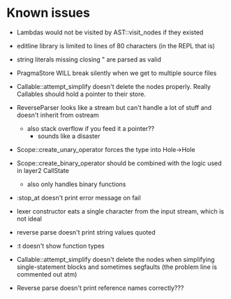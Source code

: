 # Known issues

- Lambdas would not be visited by AST::visit_nodes if they existed
- editline library is limited to lines of 80 characters (in the REPL that is)
- string literals missing closing \" are parsed as valid
- PragmaStore WILL break silently when we get to multiple source files
- Callable::attempt_simplify doesn't delete the nodes properly. Really Callables should hold a pointer to their store.
- ReverseParser looks like a stream but can't handle a lot of stuff and doesn't inherit from ostream
    - also stack overflow if you feed it a pointer??
        - sounds like a disaster
- Scope::create_unary_operator forces the type into Hole->Hole
- Scope::create_binary_operator should be combined with the logic used in layer2 CallState
    - also only handles binary functions
- :stop_at doesn't print error message on fail
- lexer constructor eats a single character from the input stream, which is not ideal
- reverse parse doesn't print string values quoted
- :t doesn't show function types

- Callable::attempt_simplify doesn't delete the nodes when simplifying single-statement blocks and sometimes segfaults (the problem line is commented out atm)
- Reverse parse doesn't print reference names correctly???